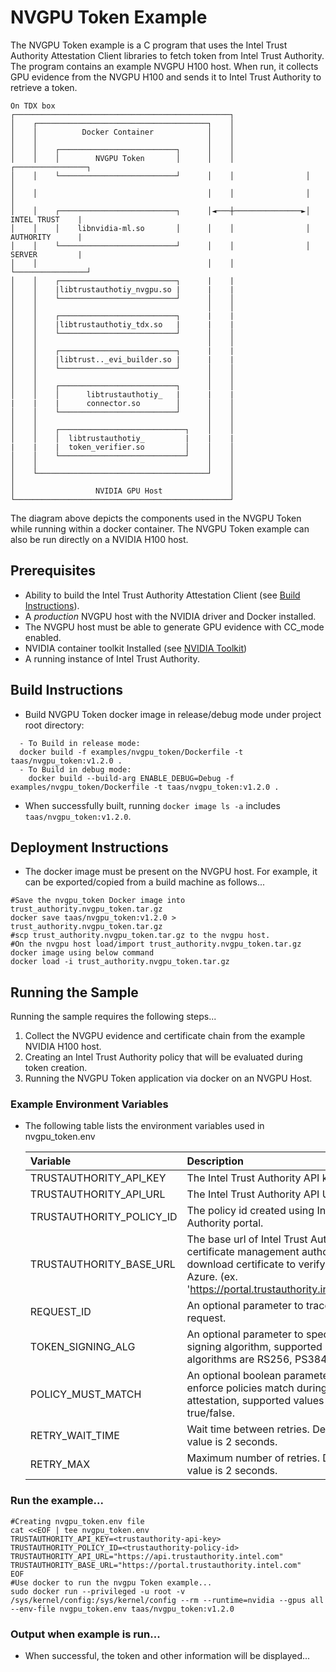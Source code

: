 # NVGPU Token Example
The NVGPU Token example is a C program that uses the Intel Trust Authority Attestation Client libraries
to fetch token from Intel Trust Authority. The program contains an example NVGPU H100 host. When run, 
it collects GPU evidence from the NVGPU H100 and sends it to Intel Trust Authority to retrieve a token.

```
On TDX box
┌────────────────────────────────────────────────┐
│    ┌──────────────────────────────────────┐    │
│    │          Docker Container            │    │
│    │                                      │    │
│    │    ┌──────────────────────────┐      │    │
│    │    │        NVGPU Token       │      │    │                ┌────────────────┐
│    │    └──────────────────────────┘      │    │                │                │
│    │                                      │    │                │                │
│    │    ┌──────────────────────────┐      │◄───┼───────────────►│ INTEL TRUST    |
│    │    │    libnvidia-ml.so       │      │    │                │ AUTHORITY      |
│    │    └──────────────────────────┘      │    │                │ SERVER         |
│    │                                      │    │                └────────────────┘   
│    │    ┌──────────────────────────┐      |    |                                                  
│    │    |libtrustauthotiy_nvgpu.so |      |    |
│    │    └──────────────────────────┘      │    │
│    │                                      │    │              
│    │    ┌──────────────────────────┐      |    |                                                  
│    │    |libtrustauthotiy_tdx.so   |      |    |
│    │    └──────────────────────────┘      │    │
│    │                                      │    │              
│    │    ┌──────────────────────────┐      |    |                                                  
│    │    |libtrust.._evi_builder.so |      |    |
│    │    └──────────────────────────┘      │    │
│    │                                      │    │              
│    │    ┌──────────────────────────┐      │    │
│    │    │      libtrustauthotiy_   |      |    |
|    |    |      connector.so        │      │    │
│    │    └──────────────────────────┘      │    │
│    │                                      │    │
│    │    ┌────────────────────────────┐    │    │
│    │    │  libtrustauthotiy_         |    |    |
|    |    |  token_verifier.so         │    │    │
│    │    └────────────────────────────┘    │    │
│    │                                      │    │
│    └──────────────────────────────────────┘    │
│                                                │
│                  NVIDIA GPU Host               │
└────────────────────────────────────────────────┘
```
The diagram above depicts the components used in the NVGPU Token while running within
a docker container. The NVGPU Token example can also be run directly on a NVIDIA H100 host.

## Prerequisites
- Ability to build the Intel Trust Authority Attestation Client (see [Build Instructions](../../docs/builds.md)).
- A *production* NVGPU host with the NVIDIA driver and Docker installed.
- The NVGPU host must be able to generate GPU evidence with CC_mode enabled.
- NVIDIA container toolkit Installed (see [NVIDIA Toolkit](https://docs.nvidia.com/datacenter/cloud-native/container-toolkit/latest/install-guide.html))
- A running instance of Intel Trust Authority.

## Build Instructions
- Build  NVGPU Token docker image in release/debug mode under project root directory:
```shell
  - To Build in release mode:  
  docker build -f examples/nvgpu_token/Dockerfile -t taas/nvgpu_token:v1.2.0 .
  - To Build in debug mode:  
	docker build --build-arg ENABLE_DEBUG=Debug -f examples/nvgpu_token/Dockerfile -t taas/nvgpu_token:v1.2.0 .
```
- When successfully built, running `docker image ls -a` includes `taas/nvgpu_token:v1.2.0`.

## Deployment Instructions

- The docker image must be present on the NVGPU host.  For example, it can be exported/copied from a build machine as follows...
```shell
#Save the nvgpu_token Docker image into trust_authority.nvgpu_token.tar.gz
docker save taas/nvgpu_token:v1.2.0 > trust_authority.nvgpu_token.tar.gz
#scp trust_authority.nvgpu_token.tar.gz to the nvgpu host.
#On the nvgpu host load/import trust_authority.nvgpu_token.tar.gz docker image using below command
docker load -i trust_authority.nvgpu_token.tar.gz
```

## Running the Sample
Running the sample requires the following steps...
1. Collect the NVGPU evidence and certificate chain from the example NVIDIA H100 host.
2. Creating an Intel Trust Authority policy that will be evaluated during token creation.
3. Running the NVGPU Token application via docker on an NVGPU Host.

### Example Environment Variables
- The following table lists the environment variables used in nvgpu_token.env

    |Variable			|Description							|
    |:--------------------------|:--------------------------------------------------------------|
    |TRUSTAUTHORITY_API_KEY	|The Intel Trust Authority API key.				|
    |TRUSTAUTHORITY_API_URL	|The Intel Trust Authority API URL.				|
    |TRUSTAUTHORITY_POLICY_ID	|The policy id created using Intel Trust Authority portal.	|
    |TRUSTAUTHORITY_BASE_URL	|The base url of Intel Trust Authority certificate management authority to download certificate to verify token in Azure. (ex. 'https://portal.trustauthority.intel.com')|
    |REQUEST_ID			|An optional parameter to trace the request.			|
    |TOKEN_SIGNING_ALG|An optional parameter to specify token signing algorithm, supported algorithms are RS256, PS384.|
    |POLICY_MUST_MATCH|An optional boolean parameter to enforce policies match during attestation, supported values are true/false.|
    |RETRY_WAIT_TIME		|Wait time between retries. Default value is 2 seconds.		|
    |RETRY_MAX			|Maximum number of retries. Default value is 2 seconds.		|

### Run the example...
```shell
#Creating nvgpu_token.env file
cat <<EOF | tee nvgpu_token.env
TRUSTAUTHORITY_API_KEY=<trustauthority-api-key>
TRUSTAUTHORITY_POLICY_ID=<trustauthority-policy-id>
TRUSTAUTHORITY_API_URL="https://api.trustauthority.intel.com"
TRUSTAUTHORITY_BASE_URL="https://portal.trustauthority.intel.com"
EOF
#Use docker to run the nvgpu Token example...
sudo docker run --privileged -u root -v /sys/kernel/config:/sys/kernel/config --rm --runtime=nvidia --gpus all --env-file nvgpu_token.env taas/nvgpu_token:v1.2.0
```

### Output when example is run...
- When successful, the token and other information will be displayed...
